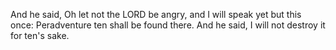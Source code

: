 And he said, Oh let not the LORD be angry, and I will speak yet but this once: Peradventure ten shall be found there. And he said, I will not destroy it for ten's sake.
